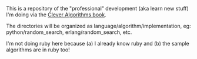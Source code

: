 This is a repository of the "professional" development (aka learn new stuff) I'm doing via the [Clever Algorithms book](http://www.cleveralgorithms.com/nature-inspired/index.html).

The directories will be organized as language/algorithm/implementation, eg: python/random_search, erlang/random_search, etc.

I'm not doing ruby here because (a) I already know ruby and (b) the sample algorithms are in ruby too!

